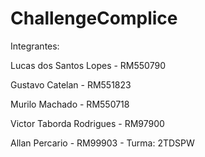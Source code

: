# ChallengeComplice

Integrantes:

Lucas dos Santos Lopes - RM550790 

Gustavo Catelan - RM551823 

Murilo Machado - RM550718 

Victor Taborda Rodrigues - RM97900 

Allan Percario - RM99903 - Turma: 2TDSPW
